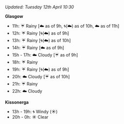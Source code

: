 *Updated: Tuesday 12th April 10:30*

**Glasgow**

* 11h: :umbrella: Rainy [:cloud: as of 9h, :cyclone:(:cloud:) as of 10h, :cloud: as of 11h]
* 12h: :umbrella: Rainy [:cyclone:(:cloud:) as of 9h]
* 13h: :umbrella: Rainy [:cyclone:(:cloud:) as of 10h]
* 14h: :umbrella: Rainy [:cloud: as of 9h]
* 15h - 17h: :cloud: Cloudy [:umbrella: as of 9h]
* 18h: :umbrella: Rainy
* 19h: :umbrella: Rainy [:cyclone:(:cloud:) as of 9h]
* 20h: :cloud: Cloudy [:umbrella: as of 10h]
* 21h: :umbrella: Rainy
* 22h: :cloud: Cloudy

**Kissonerga**

* 13h - 19h: :cyclone: Windy (:sunny:)
* 20h - 0h: :sunny: Clear
